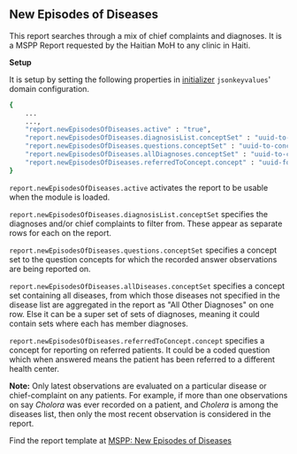 ## New Episodes of Diseases
This report searches through a mix of chief complaints and diagnoses. It is a MSPP Report requested by the Haitian MoH to any clinic in Haiti.

**Setup**

It is setup by setting the following properties in [initializer](https://github.com/mekomsolutions/openmrs-module-initializer) `jsonkeyvalues`' domain configuration. 

```bash
{
    ...
    ...,
    "report.newEpisodesOfDiseases.active" : "true",
    "report.newEpisodesOfDiseases.diagnosisList.conceptSet" : "uuid-to-diagnosis-list-concept-set",
    "report.newEpisodesOfDiseases.questions.conceptSet" : "uuid-to-concept-set-containing-questions",
    "report.newEpisodesOfDiseases.allDiagnoses.conceptSet" : "uuid-to-concept-set-containing-allDiagnoses",
    "report.newEpisodesOfDiseases.referredToConcept.concept" : "uuid-for-referred-to-healthCenter-questionConcept"
}
```
`report.newEpisodesOfDiseases.active` activates the report to be usable when the module is loaded.

`report.newEpisodesOfDiseases.diagnosisList.conceptSet` specifies the diagnoses and/or chief complaints to filter from. These appear as separate rows for each on the report.

`report.newEpisodesOfDiseases.questions.conceptSet` specifies a concept set to the question concepts for which the recorded answer observations are being reported on.

`report.newEpisodesOfDiseases.allDiseases.conceptSet` specifies a concept set containing all diseases, from which those diseases not specified in the disease list are aggregated in the report as "All Other Diagnoses" on one row. Else it can be a super set of sets of diagnoses, meaning it could contain sets where each has member diagnoses.

`report.newEpisodesOfDiseases.referredToConcept.concept` specifies a concept for reporting on referred patients. It could be a coded question which when answered means the patient has been referred to a different health center.

**Note:** Only latest observations are evaluated on a particular disease or chief-complaint on any patients. For example, if more than one observations on say  _Cholora_  was ever recorded on a patient, and  _Cholera_  is among the diseases list, then only the most recent observation is considered in the report.

Find the report template at [MSPP: New Episodes of Diseases](https://docs.google.com/spreadsheets/d/13A3gBRwi45-YwnArNsDgQB4EPVwsTswp/edit#gid=704979704)